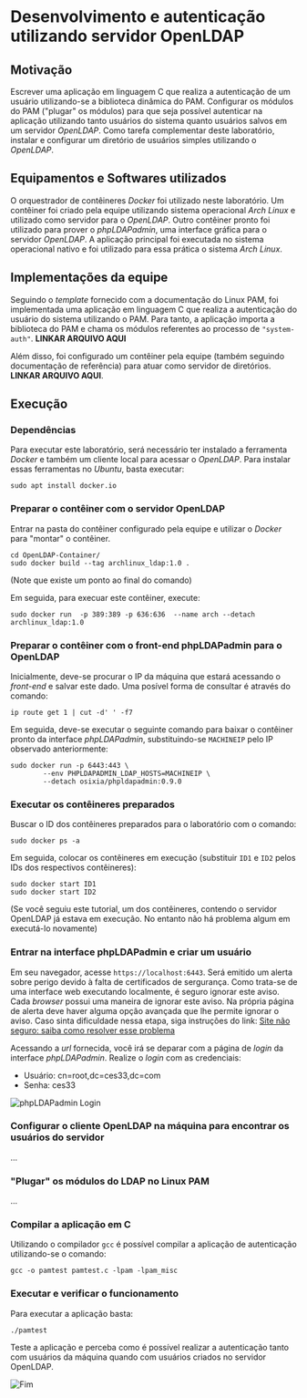 # Desenvolvimento e autenticação utilizando servidor OpenLDAP

## Motivação

Escrever uma aplicação em linguagem C que realiza a autenticação de um usuário utilizando-se a biblioteca dinâmica do PAM. Configurar os módulos do PAM ("plugar" os módulos) para que seja possível autenticar na aplicação utilizando tanto usuários do sistema quanto usuários salvos em um servidor _OpenLDAP_. Como tarefa complementar deste laboratório, instalar e configurar um diretório de usuários simples utilizando o _OpenLDAP_.

## Equipamentos e Softwares utilizados

O orquestrador de contêineres _Docker_ foi utilizado neste laboratório. Um contêiner foi criado pela equipe utilizando sistema operacional _Arch Linux_ e utilizado como servidor para o _OpenLDAP_. Outro contêiner pronto foi utilizado para prover o _phpLDAPadmin_, uma interface gráfica para o servidor _OpenLDAP_. A aplicação principal foi executada no sistema operacional nativo e foi utilizado para essa prática o sistema _Arch Linux_.

## Implementações da equipe

Seguindo o _template_ fornecido com a documentação do Linux PAM, foi implementada uma aplicação em linguagem C que realiza a autenticação do usuário do sistema utilizando o PAM. Para tanto, a aplicação importa a biblioteca do PAM e chama os módulos referentes ao processo de `"system-auth"`. **LINKAR ARQUIVO AQUI**

Além disso, foi configurado um contêiner pela equipe (também seguindo documentação de referência) para atuar como servidor de diretórios. **LINKAR ARQUIVO AQUI**.

## Execução

### Dependências
Para executar este laboratório, será necessário ter instalado a ferramenta _Docker_ e também um cliente local para acessar o _OpenLDAP_. Para instalar essas ferramentas no _Ubuntu_, basta executar:
```
sudo apt install docker.io
```

### Preparar o contêiner com o servidor OpenLDAP

Entrar na pasta do contêiner configurado pela equipe e utilizar o _Docker_ para "montar" o contêiner.

```
cd OpenLDAP-Container/
sudo docker build --tag archlinux_ldap:1.0 .
```

(Note que existe um ponto ao final do comando)

Em seguida, para execuar este contêiner, execute:

```
sudo docker run  -p 389:389 -p 636:636  --name arch --detach archlinux_ldap:1.0
```

### Preparar o contêiner com o front-end phpLDAPadmin para o OpenLDAP

Inicialmente, deve-se procurar o IP da máquina que estará acessando o _front-end_ e salvar este dado. Uma posível forma de consultar é através do comando:

```
ip route get 1 | cut -d' ' -f7
```

Em seguida, deve-se executar o seguinte comando para baixar o contêiner pronto da interface _phpLDAPadmin_, substituindo-se `MACHINEIP` pelo IP observado anteriormente:

```
sudo docker run -p 6443:443 \
        --env PHPLDAPADMIN_LDAP_HOSTS=MACHINEIP \
        --detach osixia/phpldapadmin:0.9.0
```

### Executar os contêineres preparados

Buscar o ID dos contêineres preparados para o laboratório com o comando:

```
sudo docker ps -a
```

Em seguida, colocar os contêineres em execução (substituir `ID1` e `ID2` pelos IDs dos respectivos contêineres):

```
sudo docker start ID1
sudo docker start ID2
```

(Se você seguiu este tutorial, um dos contêineres, contendo o servidor OpenLDAP já estava em execução. No entanto não há problema algum em executá-lo novamente)

### Entrar na interface phpLDAPadmin e criar um usuário

Em seu navegador, acesse `https://localhost:6443`. Será emitido um alerta sobre perigo devido à falta de certificados de sergurança. Como trata-se de uma interface web executando localmente, é seguro ignorar este aviso. Cada _browser_ possui uma maneira de ignorar este aviso. Na própria página de alerta deve haver alguma opção avançada que lhe permite ignorar o aviso. Caso sinta dificuldade nessa etapa, siga instruções do link: [Site não seguro: saiba como resolver esse problema](https://www.melhorhospedagemdesites.com/dicas-e-ferramentas/site-nao-seguro-como-resolver/)

Acessando a _url_ fornecida, você irá se deparar com a página de _login_ da interface _phpLDAPadmin_. Realize o _login_ com as credenciais:
  * Usuário: cn=root,dc=ces33,dc=com
  * Senha: ces33

![phpLDAPadmin Login](...)




### Configurar o cliente OpenLDAP na máquina para encontrar os usuários do servidor

...

### "Plugar" os módulos do LDAP no Linux PAM

...

### Compilar a aplicação em C

Utilizando o compilador `gcc` é possível compilar a aplicação de autenticação utilizando-se o comando:

```
gcc -o pamtest pamtest.c -lpam -lpam_misc
```

### Executar e verificar o funcionamento

Para executar a aplicação basta:

```
./pamtest
```

Teste a aplicação e perceba como é possível realizar a autenticação tanto com usuários da máquina quando com usuários criados no servidor OpenLDAP.

![Fim](https://media.giphy.com/media/XreQmk7ETCak0/giphy.gif)
